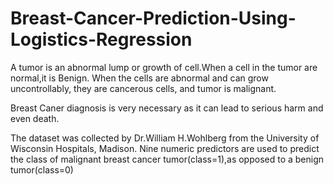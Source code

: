 # Breast-Cancer-Prediction-Using-Logistics-Regression

A tumor is an abnormal lump or growth of cell.When a cell in the tumor are normal,it is Benign. When the cells are abnormal and can
grow uncontrollably, they are cancerous cells, and tumor is malignant.

Breast Caner diagnosis is very necessary as it can lead to serious harm and even death.

The dataset was collected by Dr.William H.Wohlberg from the University of Wisconsin Hospitals, Madison.
Nine numeric predictors are used to predict the class of malignant breast cancer tumor(class=1),as opposed to a benign tumor(class=0)
